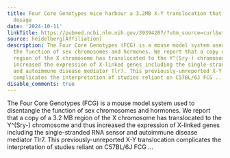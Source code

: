 ```yaml
---
title: Four Core Genotypes mice harbour a 3.2MB X-Y translocation that perturbs Tlr7
  dosage
date: '2024-10-11'
linkTitle: https://pubmed.ncbi.nlm.nih.gov/39394207/?utm_source=curl&utm_medium=rss&utm_campaign=pubmed-2&utm_content=1FakS-2QOkCT8HsMOQP1bCRQ4YzyumYOmxmF0moLsQ3dFB1E9V&fc=20220326224207&ff=20241012183842&v=2.18.0.post9+e462414
source: heidelberg[Affiliation]
description: The Four Core Genotypes (FCG) is a mouse model system used to disentangle
  the function of sex chromosomes and hormones. We report that a copy of a 3.2 MB
  region of the X chromosome has translocated to the Y^(Sry-) chromosome and thus
  increased the expression of X-linked genes including the single-stranded RNA sensor
  and autoimmune disease mediator Tlr7. This previously-unreported X-Y translocation
  complicates the interpretation of studies reliant on C57BL/6J FCG ...
disable_comments: true
---
```

The Four Core Genotypes (FCG) is a mouse model system used to disentangle the function of sex chromosomes and hormones. We report that a copy of a 3.2 MB region of the X chromosome has translocated to the Y^(Sry-) chromosome and thus increased the expression of X-linked genes including the single-stranded RNA sensor and autoimmune disease mediator Tlr7. This previously-unreported X-Y translocation complicates the interpretation of studies reliant on C57BL/6J FCG ...